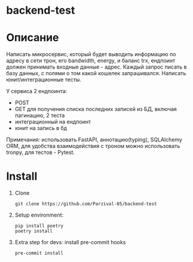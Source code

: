 # backend-test

# Описание
Написать микросервис, который будет выводить информацию по адресу в сети трон, его bandwidth, energy, и баланс trx, ендпоинт должен принимать входные данные - адрес.
Каждый запрос писать в базу данных, с полями о том какой кошелек запрашивался. Написать юнит/интеграционные тесты.

У сервиса 2 ендпоинта:
- POST
- GET для получения списка последних записей из БД, включая пагинацию,
2 теста
- интеграционный на ендпоинт
- юнит на запись в бд

Примечания: использовать FastAPI, аннотацию(typing), SQLAlchemy ORM, для удобства взаимодействия с троном можно использовать tronpy, для тестов - Pytest.


# Install

1. Clone
    ```
    git clone https://github.com/Parzival-05/backend-test
    ```
2. Setup environment:
   ```
   pip install poetry
   poetry install
   ```
3. Extra step for devs: install pre-commit hooks

   ```
   pre-commit install
   ```
